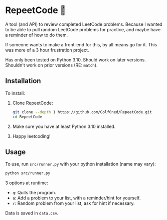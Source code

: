 # RepeetCode 🔁

A tool (and API) to review completed LeetCode problems. Because I wanted to be able to pull random LeetCode problems for practice, and maybe have a reminder of how to do them.

If someone wants to make a front-end for this, by all means go for it. This was more of a 3 hour frustration project.

Has only been tested on Python 3.10. Should work on later versions. Shouldn't work on prior versions (RE: `match`).

## Installation

To install:

1. Clone RepeetCode:

   ```bash
   git clone --depth 1 https://github.com/Golf0ned/RepeetCode.git
   cd RepeetCode
   ```

2. Make sure you have at least Python 3.10 installed.

3. Happy leetcoding!

## Usage

To use, run `src/runner.py` with your python installation (name may vary):

```bash
python src/runner.py
```

3 options at runtime:

* `q`: Quits the program.
* `a`: Add a problem to your list, with a reminder/hint for yourself.
* `r`: Random problem from your list, ask for hint if necessary.

Data is saved in `data.csv`.
